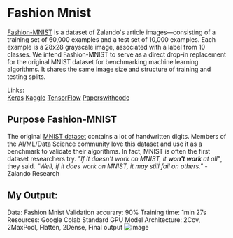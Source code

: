# **Fashion Mnist**
[Fashion-MNIST](https://github.com/zalandoresearch/fashion-mnist) is a dataset of Zalando's article images—consisting of a training set of 60,000 examples and a test set of 10,000 examples. Each example is a 28x28 grayscale image, associated with a label from 10 classes. We intend Fashion-MNIST to serve as a direct drop-in replacement for the original MNIST dataset for benchmarking machine learning algorithms. It shares the same image size and structure of training and testing splits.

Links: <br/>
[Keras](https://keras.io/api/datasets/fashion_mnist/) 
[Kaggle](https://www.kaggle.com/datasets/zalando-research/fashionmnist)
[TensorFlow](https://www.tensorflow.org/datasets/catalog/fashion_mnist)
[Paperswithcode](https://paperswithcode.com/dataset/fashion-mnist)

## Purpose Fashion-MNIST

The original [MNIST dataset](http://yann.lecun.com/exdb/mnist/) contains a lot of handwritten digits. Members of the AI/ML/Data Science community love this dataset and use it as a benchmark to validate their algorithms. In fact, MNIST is often the first dataset researchers try. *"If it doesn't work on MNIST, it **won't work** at all"*, they said. *"Well, if it does work on MNIST, it may still fail on others."* 
                                                                         - Zalando Research
                                                                         
## My Output:
Data: Fashion Mnist
Validation accurary: 90%
Training time: 1min 27s
Resources: Google Colab Standard GPU
Model Architecture: 2Cov, 2MaxPool, Flatten, 2Dense, Final output
![image](https://user-images.githubusercontent.com/63104472/233623513-2e147f6d-4b41-4c28-ac76-fe91fd61822a.png)
